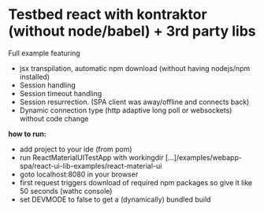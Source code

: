 # Testbed react with kontraktor (without node/babel) + 3rd party libs

Full example featuring

* jsx transpilation, automatic npm download (without having nodejs/npm installed)
* Session handling
* Session timeout handling
* Session resurrection. (SPA client was away/offline and connects back)
* Dynamic connection type (http adaptive long poll or websockets) without code change

**how to run:**

* add project to your ide (from pom)
* run ReactMaterialUITestApp with workingdir [...]/examples/webapp-spa/react-ui-lib-examples/react-material-ui
* goto localhost:8080 in your browser
* first request triggers download of required npm packages so give it like 50 seconds (wathc console)
* set DEVMODE to false to get a (dynamically) bundled build
